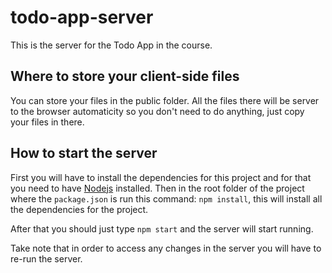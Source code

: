 # todo-app-server

This is the server for the Todo App in the course.

## Where to store your client-side files

You can store your files in the public folder. All the files there will be server to the browser automaticity so you don't need to do anything, just copy your files in there.

## How to start the server

First you will have to install the dependencies for this project and for that you need to have [Nodejs](https://nodejs.org/en/download/) installed. Then in the root folder of the project where the `package.json` is run this command: `npm install`, this will install all the dependencies for the project.

After that you should just type `npm start` and the server will start running.

Take note that in order to access any changes in the server you will have to re-run the server.
